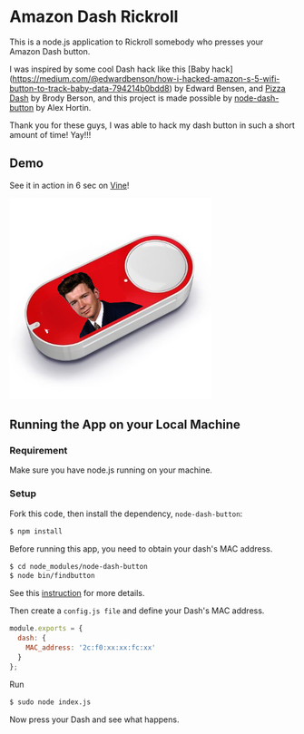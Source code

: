 # Amazon Dash Rickroll
This is a node.js application to Rickroll somebody who presses your Amazon Dash button.

I was inspired by some cool Dash hack like this [Baby hack] (https://medium.com/@edwardbenson/how-i-hacked-amazon-s-5-wifi-button-to-track-baby-data-794214b0bdd8) by Edward Bensen, and [Pizza Dash](https://github.com/bhberson/pizzadash) by Brody Berson, and this project is made possible by [node-dash-button](https://github.com/hortinstein/node-dash-button#find-a-dash) by Alex Hortin.

Thank you for these guys, I was able to hack my dash button in such a short amount of time! Yay!!!




## Demo

See it in action in 6 sec on [Vine](https://vine.co/v/e2m3emJZVqB)!

![Rick button](rick-button.jpg "Dash to Rickroll")



## Running the App on your Local Machine

### Requirement

Make sure you have node.js running on your machine.

### Setup

Fork this code, then install the dependency, `node-dash-button`:

```bash
$ npm install
```

Before running this app, you need to obtain your dash's MAC address. 

```bash
$ cd node_modules/node-dash-button
$ node bin/findbutton
```

See this [instruction](https://github.com/hortinstein/node-dash-button#find-a-dash) for more details.

Then create a `config.js file` and define your Dash's MAC address.

```javascript
module.exports = {
  dash: {
    MAC_address: '2c:f0:xx:xx:fc:xx'
  }
};
``` 

Run

```bash
$ sudo node index.js
```

Now press your Dash and see what happens.
